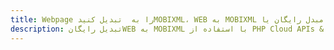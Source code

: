 ---title: Webpage را به  تبدیل کنیدMOBIXML، WEB به MOBIXML مبدل رایگان یا PHP SDKdescription: تبدیل رایگانWEB به MOBIXML با استفاده از PHP Cloud APIs & SDK همچنین اسناد PDF را در Cloud ایجاد، ویرایش و رندر کنید.---